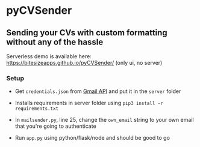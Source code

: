 # pyCVSender

## Sending your CVs with custom formatting without any of the hassle

Serverless demo is available here: https://bitesizeapps.github.io/pyCVSender/ (only ui, no server)

### Setup

- Get `credentials.json` from [Gmail API](https://developers.google.com/gmail/api) and put it in the `server` folder

- Installs requirements in server folder using `pip3 install -r requirements.txt`

- In `mailsender.py`, line 25, change the `own_email` string to your own email that you're going to authenticate

- Run `app.py` using python/flask/node and should be good to go
